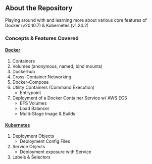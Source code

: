 ## About the Repository

Playing around with and learning more about various core features of Docker (v20.10.7) & Kubernetes (v1.24.2)

### Concepts & Features Covered

#### [Docker](https://docs.docker.com/)
1. Containers
2. Volumes (anonymous, named, bind mounts)
3. Dockerhub
4. Cross-Container Networking
5. Docker-Compose
6. Utility Containers (Command Execution)
    * Entrypoint 
8. Deployment of a Docker Container Service w/ AWS ECS
    * EFS Volumes
    * Load Balancer 
    * Multi-Stage Image & Builds

#### [Kubernetes](https://kubernetes.io/)
1. Deployment Objects
    * Deployment Config Files
2. Service Objects
    * Deployment exposure with Service
3. Labels & Selectors


